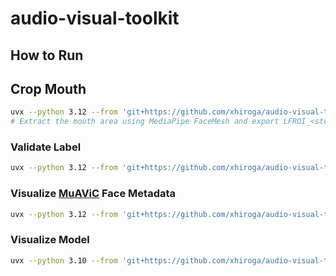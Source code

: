 # audio-visual-toolkit

## How to Run

## Crop Mouth

```sh
uvx --python 3.12 --from 'git+https://github.com/xhiroga/audio-visual-toolkit#subdirectory=packages/avt' crop-mouth --video-file in.mp4 --out-dir out
# Extract the mouth area using MediaPipe FaceMesh and export LFROI_<stem>.mp4
```

### Validate Label

```sh
uvx --python 3.12 --from 'git+https://github.com/xhiroga/audio-visual-toolkit#subdirectory=packages/avt' validate-label -h
```

### Visualize [MuAViC](https://github.com/facebookresearch/muavic) Face Metadata

```sh
uvx --python 3.12 --from 'git+https://github.com/xhiroga/audio-visual-toolkit#subdirectory=packages/avt' visualize-muavic --pkl-file $ROOT/metadata/de/train/_Hk4MOw9gsA.pkl --out-dir ./out
```

### Visualize Model

```sh
uvx --python 3.10 --from 'git+https://github.com/xhiroga/audio-visual-toolkit#subdirectory=packages/vis' visualize-model --model-path $ROOT/pretrained_models/av-romanizer/all/checkpoint_best.pt
```
